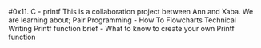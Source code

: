 #0x11. C - printf
This is a  collaboration project between Ann and Xaba.
We are learning about;
Pair Programming - How To
Flowcharts
Technical Writing
Printf function brief - What to know to create your own Printf function
